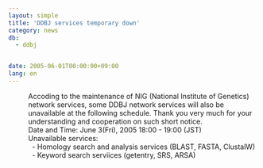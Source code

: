 ```yaml
---
layout: simple
title: 'DDBJ services temporary down'
category: news
db:
  - ddbj


date: 2005-06-01T00:00:00+09:00
lang: en
---
```


<dd>Accoding to the maintenance of NIG (National Institute of Genetics) network services, some DDBJ network services will also be unavailable at the following schedule. Thank you very much for your understanding and cooperation on such short notice.
<dd>Date and Time: June 3(Fri), 2005 18:00 - 19:00 (JST)
<dd>Unavailable services:
<dd>  - Homology search and analysis services (BLAST, FASTA, ClustalW)
<dd>  - Keyword search serviices (getentry, SRS, ARSA)</dd>
</dd>
</dd>
</dd>
</dd>
